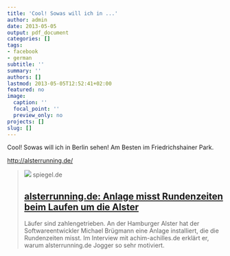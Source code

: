 ```yaml
---
title: 'Cool! Sowas will ich in ...'
author: admin
date: 2013-05-05
output: pdf_document
categories: []
tags:
- facebook
- german
subtitle: ''
summary: ''
authors: []
lastmod: 2013-05-05T12:52:41+02:00
featured: no
image:
  caption: ''
  focal_point: ''
  preview_only: no
projects: []
slug: []
---
```

Cool! Sowas will ich in Berlin sehen! Am Besten im Friedrichshainer Park.

http://alsterrunning.de/
> [![](https://cdn.prod.www.spiegel.de/images/171f2e21-0001-0004-0000-000000491404_w1280_r1.77_fpx31.44_fpy49.98.jpg)](http://www.spiegel.de/gesundheit/ernaehrung/alsterrunning-de-anlage-misst-rundenzeiten-beim-laufen-um-die-alster-a-897762.html)
> spiegel.de
> ## [alsterrunning.de: Anlage misst Rundenzeiten beim Laufen um die Alster](http://www.spiegel.de/gesundheit/ernaehrung/alsterrunning-de-anlage-misst-rundenzeiten-beim-laufen-um-die-alster-a-897762.html)
>
>Läufer sind zahlengetrieben. An der Hamburger Alster hat der Softwareentwickler Michael Brügmann eine Anlage installiert, die die Rundenzeiten misst. Im Interview mit achim-achilles.de erklärt er, warum alsterrunning.de Jogger so sehr motiviert.

